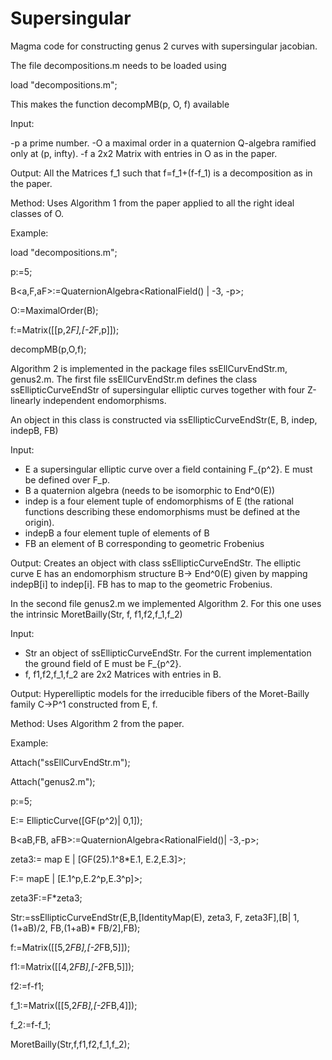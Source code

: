 # Supersingular
Magma code for constructing genus 2 curves with supersingular jacobian.

The file decompositions.m needs to be loaded using

load "decompositions.m";

This makes the function decompMB(p, O, f) available

Input:

-p a prime number.
-O a maximal order in a quaternion Q-algebra ramified only at (p, infty).
-f a 2x2 Matrix with entries in O as in the paper.

Output:
All the Matrices f_1 such that f=f_1+(f-f_1) is a decomposition as in the paper.

Method:
Uses Algorithm 1 from the paper applied to all the right ideal classes of O.

Example:

load "decompositions.m";

p:=5;

B<a,F,aF>:=QuaternionAlgebra<RationalField() | -3, -p>;

O:=MaximalOrder(B);

f:=Matrix([[p,2*F],[-2*F,p]]);

decompMB(p,O,f);


Algorithm 2 is implemented in the package files ssEllCurvEndStr.m, genus2.m.
The first file ssEllCurvEndStr.m defines the class ssEllipticCurveEndStr of supersingular elliptic curves together with four Z-linearly independent endomorphisms.

An object in this class is constructed via ssEllipticCurveEndStr(E, B, indep, indepB, FB)

Input:

- E a supersingular elliptic curve over a field containing F_{p^2}. E must be defined over F_p.
- B a quaternion algebra (needs to be isomorphic to End^0(E))
- indep is a four element tuple of endomorphisms of E (the rational functions describing these endomorphisms must be defined at the origin).
- indepB a four element tuple of elements of B
- FB an element of B corresponding to geometric Frobenius

Output:
Creates an object with class ssEllipticCurveEndStr. The elliptic curve E has an endomorphism structure B-> End^0(E) given by mapping indepB[i] to indep[i]. FB has to map to the geometric Frobenius.

In the second file genus2.m we implemented Algorithm 2. For this one uses the intrinsic MoretBailly(Str, f, f1,f2,f_1,f_2)

Input:
- Str an object of ssEllipticCurveEndStr. For the current implementation the ground field of E must be F_{p^2}.
-  f, f1,f2,f_1,f_2 are 2x2 Matrices with entries in B.

Output:
Hyperelliptic models for the irreducible fibers of the Moret-Bailly family C->P^1 constructed from E, f.

Method:
Uses Algorithm 2 from the paper.



Example:

Attach("ssEllCurvEndStr.m");

Attach("genus2.m");

p:=5;

E:= EllipticCurve([GF(p^2)| 0,1]);

B<aB,FB, aFB>:=QuaternionAlgebra<RationalField()| -3,-p>;

zeta3:= map<E-> E | [GF(25).1^8*E.1, E.2,E.3]>;
  
F:= map<E->E | [E.1^p,E.2^p,E.3^p]>;
  
zeta3F:=F*zeta3;
  
Str:=ssEllipticCurveEndStr(E,B,[IdentityMap(E), zeta3, F, zeta3F],[B| 1, (1+aB)/2, FB,(1+aB)* FB/2],FB);
  
f:=Matrix([[5,2*FB],[-2*FB,5]]);
  
f1:=Matrix([[4,2*FB],[-2*FB,5]]);
  
f2:=f-f1;
  
f_1:=Matrix([[5,2*FB],[-2*FB,4]]);
  
f_2:=f-f_1;
  
MoretBailly(Str,f,f1,f2,f_1,f_2);
